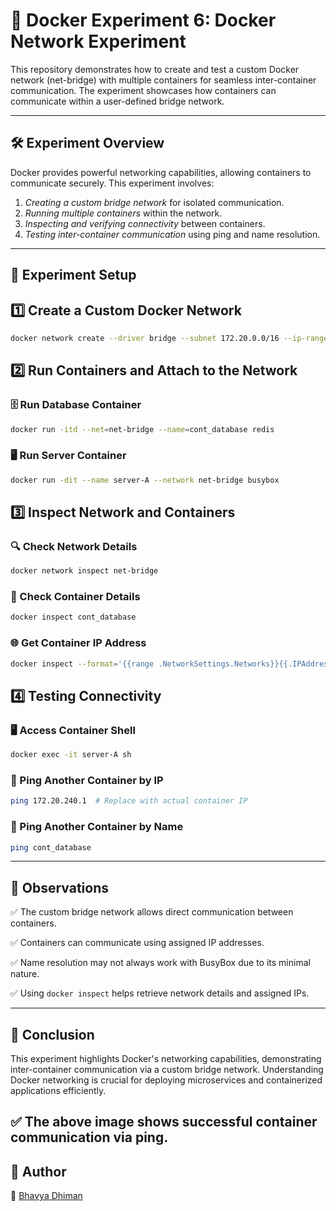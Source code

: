 # 🚀 Docker Experiment 6: Docker Network Experiment  

This repository demonstrates how to create and test a custom Docker network (net-bridge) with multiple containers for seamless inter-container communication. The experiment showcases how containers can communicate within a user-defined bridge network.

---

## 🛠 Experiment Overview
Docker provides powerful networking capabilities, allowing containers to communicate securely. This experiment involves:
1. *Creating a custom bridge network* for isolated communication.
2. *Running multiple containers* within the network.
3. *Inspecting and verifying connectivity* between containers.
4. *Testing inter-container communication* using ping and name resolution.

---

## 🔧 Experiment Setup


## 1️⃣ Create a Custom Docker Network
```sh
docker network create --driver bridge --subnet 172.20.0.0/16 --ip-range 172.20.240.0/20 net-bridge
```

## 2️⃣ Run Containers and Attach to the Network

### 🗄 Run Database Container
```sh
docker run -itd --net=net-bridge --name=cont_database redis
```

### 🖥 Run Server Container
```sh
docker run -dit --name server-A --network net-bridge busybox
```

## 3️⃣ Inspect Network and Containers

### 🔍 Check Network Details
```sh
docker network inspect net-bridge
```

### 🔎 Check Container Details
```sh
docker inspect cont_database
```

### 🌐 Get Container IP Address
```sh
docker inspect --format='{{range .NetworkSettings.Networks}}{{.IPAddress}}{{end}}' cont_database
```

## 4️⃣ Testing Connectivity

### 🖥 Access Container Shell
```sh
docker exec -it server-A sh
```

### 🔗 Ping Another Container by IP
```sh
ping 172.20.240.1  # Replace with actual container IP
```

### 🔗 Ping Another Container by Name
```sh
ping cont_database
```

---

## 📌 Observations
✅ The custom bridge network allows direct communication between containers.

✅ Containers can communicate using assigned IP addresses.

✅ Name resolution may not always work with BusyBox due to its minimal nature.

✅ Using `docker inspect` helps retrieve network details and assigned IPs.

---

## 🏁 Conclusion
This experiment highlights Docker's networking capabilities, demonstrating inter-container communication via a custom bridge network. Understanding Docker networking is crucial for deploying microservices and containerized applications efficiently.


✅ The above image shows successful container communication via ping.
---

## 📢 Author
👤 [Bhavya Dhiman](https://github.com/BhavyaDhimxn)

